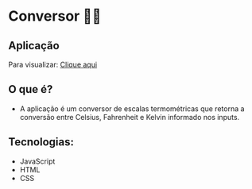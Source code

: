 # Conversor 📆💸

## Aplicação
 Para visualizar: <a target="_blank" rel="external" href="https://leandroncosta.github.io/temperature-converter//">Clique aqui</a> 

## O que é?
- A aplicação é um conversor de escalas termométricas que retorna a conversão entre Celsius, Fahrenheit e Kelvin informado nos inputs.

## Tecnologias:
- JavaScript 
- HTML
- CSS

